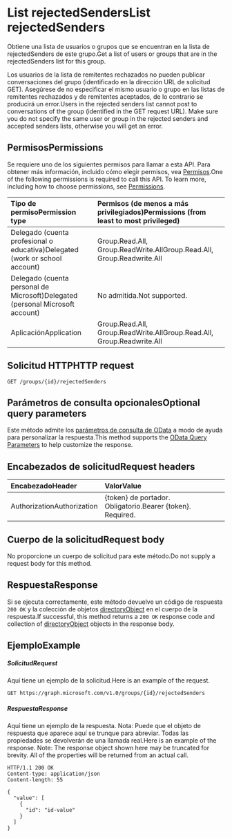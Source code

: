 # <a name="list-rejectedsenders"></a><span data-ttu-id="5daca-101">List rejectedSenders</span><span class="sxs-lookup"><span data-stu-id="5daca-101">List rejectedSenders</span></span>

<span data-ttu-id="5daca-102">Obtiene una lista de usuarios o grupos que se encuentran en la lista de rejectedSenders de este grupo.</span><span class="sxs-lookup"><span data-stu-id="5daca-102">Get a list of users or groups that are in the rejectedSenders list for this group.</span></span> 

<span data-ttu-id="5daca-p101">Los usuarios de la lista de remitentes rechazados no pueden publicar conversaciones del grupo (identificado en la dirección URL de solicitud GET). Asegúrese de no especificar el mismo usuario o grupo en las listas de remitentes rechazados y de remitentes aceptados, de lo contrario se producirá un error.</span><span class="sxs-lookup"><span data-stu-id="5daca-p101">Users in the rejected senders list cannot post to conversations of the group (identified in the GET request URL). Make sure you do not specify the same user or group in the rejected senders and accepted senders lists, otherwise you will get an error.</span></span>
## <a name="permissions"></a><span data-ttu-id="5daca-105">Permisos</span><span class="sxs-lookup"><span data-stu-id="5daca-105">Permissions</span></span>
<span data-ttu-id="5daca-p102">Se requiere uno de los siguientes permisos para llamar a esta API. Para obtener más información, incluido cómo elegir permisos, vea [Permisos](../../../concepts/permissions_reference.md).</span><span class="sxs-lookup"><span data-stu-id="5daca-p102">One of the following permissions is required to call this API. To learn more, including how to choose permissions, see [Permissions](../../../concepts/permissions_reference.md).</span></span>

|<span data-ttu-id="5daca-108">Tipo de permiso</span><span class="sxs-lookup"><span data-stu-id="5daca-108">Permission type</span></span>      | <span data-ttu-id="5daca-109">Permisos (de menos a más privilegiados)</span><span class="sxs-lookup"><span data-stu-id="5daca-109">Permissions (from least to most privileged)</span></span>              | 
|:--------------------|:---------------------------------------------------------| 
|<span data-ttu-id="5daca-110">Delegado (cuenta profesional o educativa)</span><span class="sxs-lookup"><span data-stu-id="5daca-110">Delegated (work or school account)</span></span> | <span data-ttu-id="5daca-111">Group.Read.All, Group.ReadWrite.All</span><span class="sxs-lookup"><span data-stu-id="5daca-111">Group.Read.All, Group.Readwrite.All</span></span>    | 
|<span data-ttu-id="5daca-112">Delegado (cuenta personal de Microsoft)</span><span class="sxs-lookup"><span data-stu-id="5daca-112">Delegated (personal Microsoft account)</span></span> | <span data-ttu-id="5daca-113">No admitida.</span><span class="sxs-lookup"><span data-stu-id="5daca-113">Not supported.</span></span>    | 
|<span data-ttu-id="5daca-114">Aplicación</span><span class="sxs-lookup"><span data-stu-id="5daca-114">Application</span></span> | <span data-ttu-id="5daca-115">Group.Read.All, Group.ReadWrite.All</span><span class="sxs-lookup"><span data-stu-id="5daca-115">Group.Read.All, Group.Readwrite.All</span></span> | 

## <a name="http-request"></a><span data-ttu-id="5daca-116">Solicitud HTTP</span><span class="sxs-lookup"><span data-stu-id="5daca-116">HTTP request</span></span>
<!-- { "blockType": "ignored" } -->
```http
GET /groups/{id}/rejectedSenders
```
## <a name="optional-query-parameters"></a><span data-ttu-id="5daca-117">Parámetros de consulta opcionales</span><span class="sxs-lookup"><span data-stu-id="5daca-117">Optional query parameters</span></span>
<span data-ttu-id="5daca-118">Este método admite los [parámetros de consulta de OData](http://developer.microsoft.com/en-us/graph/docs/overview/query_parameters) a modo de ayuda para personalizar la respuesta.</span><span class="sxs-lookup"><span data-stu-id="5daca-118">This method supports the [OData Query Parameters](http://developer.microsoft.com/en-us/graph/docs/overview/query_parameters) to help customize the response.</span></span>
## <a name="request-headers"></a><span data-ttu-id="5daca-119">Encabezados de solicitud</span><span class="sxs-lookup"><span data-stu-id="5daca-119">Request headers</span></span>
| <span data-ttu-id="5daca-120">Encabezado</span><span class="sxs-lookup"><span data-stu-id="5daca-120">Header</span></span>       | <span data-ttu-id="5daca-121">Valor</span><span class="sxs-lookup"><span data-stu-id="5daca-121">Value</span></span> |
|:---------------|:--------|
| <span data-ttu-id="5daca-122">Authorization</span><span class="sxs-lookup"><span data-stu-id="5daca-122">Authorization</span></span>  | <span data-ttu-id="5daca-p103">{token} de portador. Obligatorio.</span><span class="sxs-lookup"><span data-stu-id="5daca-p103">Bearer {token}. Required.</span></span>  |

## <a name="request-body"></a><span data-ttu-id="5daca-125">Cuerpo de la solicitud</span><span class="sxs-lookup"><span data-stu-id="5daca-125">Request body</span></span>
<span data-ttu-id="5daca-126">No proporcione un cuerpo de solicitud para este método.</span><span class="sxs-lookup"><span data-stu-id="5daca-126">Do not supply a request body for this method.</span></span>

## <a name="response"></a><span data-ttu-id="5daca-127">Respuesta</span><span class="sxs-lookup"><span data-stu-id="5daca-127">Response</span></span>

<span data-ttu-id="5daca-128">Si se ejecuta correctamente, este método devuelve un código de respuesta `200 OK` y la colección de objetos [directoryObject](../resources/directoryobject.md) en el cuerpo de la respuesta.</span><span class="sxs-lookup"><span data-stu-id="5daca-128">If successful, this method returns a `200 OK` response code and collection of [directoryObject](../resources/directoryobject.md) objects in the response body.</span></span>
## <a name="example"></a><span data-ttu-id="5daca-129">Ejemplo</span><span class="sxs-lookup"><span data-stu-id="5daca-129">Example</span></span>
##### <a name="request"></a><span data-ttu-id="5daca-130">Solicitud</span><span class="sxs-lookup"><span data-stu-id="5daca-130">Request</span></span>
<span data-ttu-id="5daca-131">Aquí tiene un ejemplo de la solicitud.</span><span class="sxs-lookup"><span data-stu-id="5daca-131">Here is an example of the request.</span></span>
<!-- {
  "blockType": "request",
  "name": "get_rejectedsenders"
}-->
```http
GET https://graph.microsoft.com/v1.0/groups/{id}/rejectedSenders
```
##### <a name="response"></a><span data-ttu-id="5daca-132">Respuesta</span><span class="sxs-lookup"><span data-stu-id="5daca-132">Response</span></span>
<span data-ttu-id="5daca-p104">Aquí tiene un ejemplo de la respuesta. Nota: Puede que el objeto de respuesta que aparece aquí se trunque para abreviar. Todas las propiedades se devolverán de una llamada real.</span><span class="sxs-lookup"><span data-stu-id="5daca-p104">Here is an example of the response. Note: The response object shown here may be truncated for brevity. All of the properties will be returned from an actual call.</span></span>
<!-- {
  "blockType": "response",
  "truncated": true,
  "@odata.type": "microsoft.graph.directoryObject",
  "isCollection": true
} -->
```http
HTTP/1.1 200 OK
Content-type: application/json
Content-length: 55

{
  "value": [
    {
      "id": "id-value"
    }
  ]
}
```

<!-- uuid: 8fcb5dbc-d5aa-4681-8e31-b001d5168d79
2015-10-25 14:57:30 UTC -->
<!-- {
  "type": "#page.annotation",
  "description": "List rejectedSenders",
  "keywords": "",
  "section": "documentation",
  "tocPath": ""
}-->